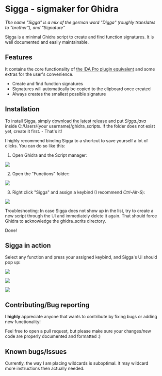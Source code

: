 # Sigga - sigmaker for Ghidra
*The name "Sigga" is a mix of the german word "Digga" (roughly translates to "brother"), and "Signature"*

Sigga is a minimal Ghidra script to create and find function signatures. It is well documented and easily maintainable.

## Features
It contains the core functionality of [the IDA Pro plugin equivalent](https://github.com/ajkhoury/SigMaker-x64) and some extras for the user's convenience.

- Create and find function signatures
- Signatures will automatically be copied to the clipboard once created
- Always creates the smallest possible signature

## Installation
To install Sigga, simply [download the latest release](https://github.com/lexika979/Sigga/releases) and put *Sigga.java* inside C:/Users/(your username)/ghidra_scripts. If the folder does not exist yet, create it first. - That's it!

I highly recommend binding Sigga to a shortcut to save yourself a lot of clicks. You can do so like this:

1) Open Ghidra and the Script manager:

![](https://i.imgur.com/usOQWPh.png)

2) Open the "Functions" folder:

![](https://i.imgur.com/sIxclgU.png)

3) Right click "Sigga" and assign a keybind (I recommend *Ctrl-Alt-S*):

![](https://i.imgur.com/N7kSe4F.png)

Troubleshooting: In case Sigga does not show up in the list, try to create a new script through the UI and immediately delete it again. That should force Ghidra to acknowledge the ghidra_scrits directory.

Done!

## Sigga in action

Select any function and press your assigned keybind, and Sigga's UI should pop up:

![](https://i.imgur.com/ewKOjLS.png)

![](https://i.imgur.com/mVA2oPr.png)

![](https://i.imgur.com/HfhQFxi.png)

## Contributing/Bug reporting

I **highly** appreciate anyone that wants to contribute by fixing bugs or adding new functionality!

Feel free to open a pull request, but please make sure your changes/new code are properly documented and formatted :)

## Known bugs/Issues

Currently, the way I am placing wildcards is suboptimal. It may wildcard more instructions then actually needed.
